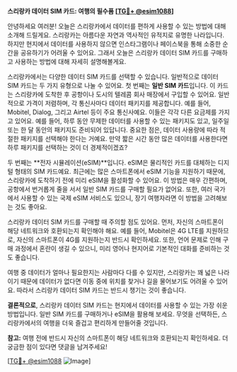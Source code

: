 **스리랑카 데이터 SIM 카드: 여행의 필수품 [[TG💪+ @esim1088](https://t.me/s/esim1088)]**

안녕하세요 여러분! 오늘은 스리랑카에서 데이터를 편하게 사용할 수 있는 방법에 대해 소개해 드릴게요. 스리랑카는 아름다운 자연과 역사적인 유적지로 유명한 나라입니다. 하지만 현지에서 데이터를 사용하지 않으면 인스타그램이나 페이스북을 통해 소중한 순간을 공유하기가 어려울 수 있어요. 그래서 오늘은 스리랑카 데이터 SIM 카드를 구매하고 사용하는 방법에 대해 자세히 설명해볼게요.

스리랑카에서는 다양한 데이터 SIM 카드를 선택할 수 있습니다. 일반적으로 데이터 SIM 카드는 두 가지 유형으로 나눌 수 있어요. 첫 번째는 **일반 SIM 카드**입니다. 이 카드는 스리랑카에 도착한 후 공항이나 도시의 텔레콤 회사 매장에서 구입할 수 있어요. 일반적으로 가격이 저렴하며, 각 통신사마다 데이터 패키지를 제공합니다. 예를 들어, Mobitel, Dialog, 그리고 Airtel 등이 주요 통신사예요. 이들은 각각 다른 요금제를 가지고 있어요. 예를 들어, 하루 동안 무제한 데이터를 사용할 수 있는 패키지도 있고, 일주일 또는 한 달 동안의 패키지도 준비되어 있답니다. 중요한 점은, 데이터 사용량에 따라 적절한 패키지를 선택해야 한다는 거예요. 만약 짧은 시간 동안 많은 데이터를 사용한다면 하루 패키지를 선택하는 것이 더 경제적이겠죠?

두 번째는 **전자 시뮬레이션(eSIM)**입니다. eSIM은 물리적인 카드를 대체하는 디지털 형태의 SIM 카드예요. 최근에는 많은 스마트폰에서 eSIM 기능을 지원하기 때문에, 스리랑카에 도착하기 전에 미리 eSIM을 활성화할 수 있어요. 이 방법은 매우 간편하며, 공항에서 번거롭게 줄을 서서 일반 SIM 카드를 구매할 필요가 없어요. 또한, 여러 국가에서 사용할 수 있는 국제 eSIM 서비스도 있으니, 장기 여행자라면 이 방법을 고려해보는 것도 좋아요.

스리랑카 데이터 SIM 카드를 구매할 때 주의할 점도 있어요. 먼저, 자신의 스마트폰이 해당 네트워크와 호환되는지 확인해야 해요. 예를 들어, Mobitel은 4G LTE를 지원하므로, 자신의 스마트폰이 4G를 지원하는지 반드시 확인하세요. 또한, 언어 문제로 인해 구매 과정에서 혼란이 생길 수 있으니, 미리 영어나 현지어로 기본적인 대화를 준비하는 것도 좋습니다.

여행 중 데이터가 얼마나 필요한지는 사람마다 다를 수 있지만, 스리랑카는 꽤 넓은 나라이기 때문에 데이터가 없다면 이동 중에 위치를 찾거나 길을 물어보기도 어려울 수 있어요. 따라서 스리랑카 데이터 SIM 카드는 반드시 챙기는 것이 좋습니다.

**결론적으로**, 스리랑카 데이터 SIM 카드는 현지에서 데이터를 사용할 수 있는 가장 쉬운 방법입니다. 일반 SIM 카드를 구매하거나 eSIM을 활용해 보세요. 무엇을 선택하든, 스리랑카에서의 여행을 더욱 즐겁고 편리하게 만들어줄 것입니다. 

**참고:** 여행 전에 반드시 자신의 스마트폰이 해당 네트워크와 호환되는지 확인하세요. 더 궁금한 점이 있다면 댓글을 남겨주세요!  

[[TG💪+ @esim1088](https://t.me/s/esim1088) ![Image](https://i.postimg.cc/Y0z9fWf4/image.png)]
